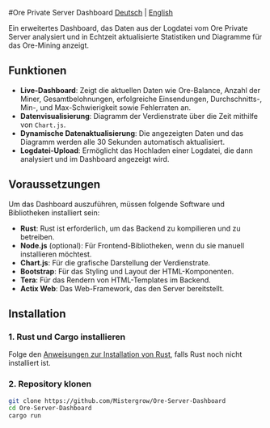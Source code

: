 #Ore Private Server Dashboard
[Deutsch](README.de.md) | [English](README.md)

Ein erweitertes Dashboard, das Daten aus der Logdatei vom Ore Private Server analysiert und in Echtzeit aktualisierte Statistiken und Diagramme für das Ore-Mining anzeigt.

## Funktionen

- **Live-Dashboard**: Zeigt die aktuellen Daten wie Ore-Balance, Anzahl der Miner, Gesamtbelohnungen, erfolgreiche Einsendungen, Durchschnitts-, Min-, und Max-Schwierigkeit sowie Fehlerraten an.
- **Datenvisualisierung**: Diagramm der Verdienstrate über die Zeit mithilfe von `Chart.js`.
- **Dynamische Datenaktualisierung**: Die angezeigten Daten und das Diagramm werden alle 30 Sekunden automatisch aktualisiert.
- **Logdatei-Upload**: Ermöglicht das Hochladen einer Logdatei, die dann analysiert und im Dashboard angezeigt wird.

## Voraussetzungen

Um das Dashboard auszuführen, müssen folgende Software und Bibliotheken installiert sein:

- **Rust**: Rust ist erforderlich, um das Backend zu kompilieren und zu betreiben.
- **Node.js** (optional): Für Frontend-Bibliotheken, wenn du sie manuell installieren möchtest.
- **Chart.js**: Für die grafische Darstellung der Verdienstrate.
- **Bootstrap**: Für das Styling und Layout der HTML-Komponenten.
- **Tera**: Für das Rendern von HTML-Templates im Backend.
- **Actix Web**: Das Web-Framework, das den Server bereitstellt.

## Installation

### 1. Rust und Cargo installieren

Folge den [Anweisungen zur Installation von Rust](https://www.rust-lang.org/tools/install), falls Rust noch nicht installiert ist.

### 2. Repository klonen

```bash
git clone https://github.com/Mistergrow/Ore-Server-Dashboard
cd Ore-Server-Dashboard
cargo run
